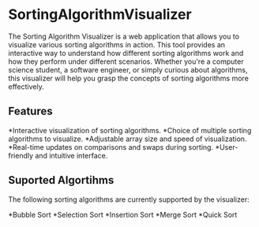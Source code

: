# SortingAlgorithmVisualizer
The Sorting Algorithm Visualizer is a web application that allows you to visualize various sorting algorithms in action. This tool provides an interactive way to understand how different sorting algorithms work and how they perform under different scenarios. Whether you're a computer science student, a software engineer, or simply curious about algorithms, this visualizer will help you grasp the concepts of sorting algorithms more effectively.

## Features
*Interactive visualization of sorting algorithms.
*Choice of multiple sorting algorithms to visualize.
*Adjustable array size and speed of visualization.
*Real-time updates on comparisons and swaps during sorting.
*User-friendly and intuitive interface.

## Suported Algortihms
The following sorting algorithms are currently supported by the visualizer:

*Bubble Sort
*Selection Sort
*Insertion Sort
*Merge Sort
*Quick Sort
